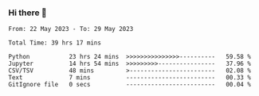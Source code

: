 ### Hi there 👋

<!--
**ututono/ututono** is a ✨ _special_ ✨ repository because its `README.md` (this file) appears on your GitHub profile.

Here are some ideas to get you started:

- 🔭 I’m currently working on ...
- 🌱 I’m currently learning ...
- 👯 I’m looking to collaborate on ...
- 🤔 I’m looking for help with ...
- 💬 Ask me about ...
- 📫 How to reach me: ...
- 😄 Pronouns: ...
- ⚡ Fun fact: ...
-->



<!--START_SECTION:waka-->

```text
From: 22 May 2023 - To: 29 May 2023

Total Time: 39 hrs 17 mins

Python           23 hrs 24 mins  >>>>>>>>>>>>>>>----------   59.58 %
Jupyter          14 hrs 54 mins  >>>>>>>>>----------------   37.96 %
CSV/TSV          48 mins         >------------------------   02.08 %
Text             7 mins          -------------------------   00.33 %
GitIgnore file   0 secs          -------------------------   00.04 %
```

<!--END_SECTION:waka-->
